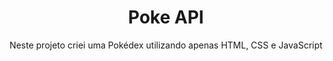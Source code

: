 <h1 align="center">Poke API</h1>
<p align="center">Neste projeto criei uma Pokédex utilizando apenas HTML, CSS e JavaScript</p>
